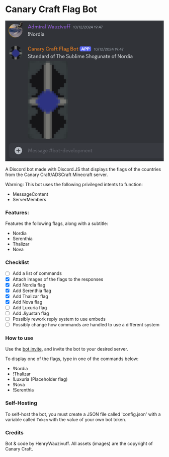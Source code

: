# Canary Craft Flag Bot
![Demo Screenshot](<https://github.com/HEofOttoman/Canary-Craft-Flag-bot/blob/9a71f9d7baeaf9fcaa67f5ba9e4769225af0108b/Assets/Demo%20Screenshot%202.png>)

A Discord bot made with Discord.JS that displays the flags of the countries from the Canary Craft/ADSCraft Minecraft server.

Warning: This bot uses the following privileged intents to function:
- MessageContent
- ServerMembers

### Features:
Features the following flags, along with a subtitle:
- Nordia
- Serenthia
- Thalizar
- Nova

### Checklist
- [ ] Add a list of commands
- [x] Attach images of the flags to the responses
- [x] Add Nordia flag
- [x] Add Serenthia flag
- [x] Add Thalizar flag
- [x] Add Nova flag
- [ ] Add Luxuria flag
- [ ] Add Jiyustan flag
- [ ] Possibly rework reply system to use embeds 
- [ ] Possibly change how commands are handled to use a different system

### How to use
Use the [bot invite](https://discord.com/oauth2/authorize?client_id=1309719801165385728&permissions=116736&integration_type=0&scope=bot), and invite the bot to your desired server.

To display one of the flags, type in one of the commands below:
- !Nordia
- !Thalizar
- !Luxuria (Placeholder flag)
- !Nova
- !Serenthia

### Self-Hosting
To self-host the bot, you must create a JSON file called 'config.json' with a variable called `Token` with the value of your own bot token.

### Credits
Bot & code by HenryWauzivuff.
All assets (images) are the copyright of Canary Craft.
